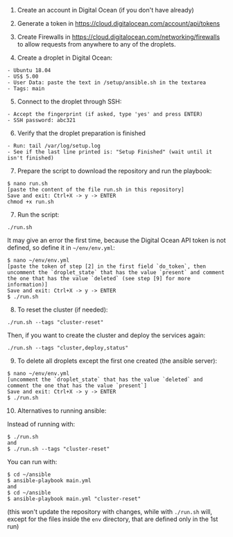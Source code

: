 1) Create an account in Digital Ocean (if you don't have already)

2) Generate a token in https://cloud.digitalocean.com/account/api/tokens

3) Create Firewalls in https://cloud.digitalocean.com/networking/firewalls to allow requests from anywhere to any of the droplets.

4) Create a droplet in Digital Ocean:

```
- Ubuntu 18.04
- US$ 5.00
- User Data: paste the text in /setup/ansible.sh in the textarea
- Tags: main
```

5) Connect to the droplet through SSH:

```
- Accept the fingerprint (if asked, type 'yes' and press ENTER)
- SSH password: abc321
```

6) Verify that the droplet preparation is finished

```
- Run: tail /var/log/setup.log
- See if the last line printed is: "Setup Finished" (wait until it isn't finished)
```

7) Prepare the script to download the repository and run the playbook:

```
$ nano run.sh
[paste the content of the file run.sh in this repository]
Save and exit: Ctrl+X -> y -> ENTER
chmod +x run.sh
```

7) Run the script:

```
./run.sh
```

It may give an error the first time, because the Digital Ocean API token is not defined, so define it in `~/env/env.yml`:

```
$ nano ~/env/env.yml
[paste the token of step [2] in the first field `do_token`, then uncomment the `droplet_state` that has the value `present` and comment the one that has the value `deleted` (see step [9] for more information)]
Save and exit: Ctrl+X -> y -> ENTER
$ ./run.sh
```

8) To reset the cluster (if needed):

```
./run.sh --tags "cluster-reset"
```

Then, if you want to create the cluster and deploy the services again:

```
./run.sh --tags "cluster,deploy,status"
```

9) To delete all droplets except the first one created (the ansible server):

```
$ nano ~/env/env.yml
[uncomment the `droplet_state` that has the value `deleted` and comment the one that has the value `present`]
Save and exit: Ctrl+X -> y -> ENTER
$ ./run.sh
```

10) Alternatives to running ansible:

Instead of running with:

```
$ ./run.sh
and
$ ./run.sh --tags "cluster-reset"
```

You can run with:

```
$ cd ~/ansible
$ ansible-playbook main.yml
and
$ cd ~/ansible
$ ansible-playbook main.yml "cluster-reset"
```

(this won't update the repository with changes, while with `./run.sh` will, except for the files inside the `env` directory, that are defined only in the 1st run)